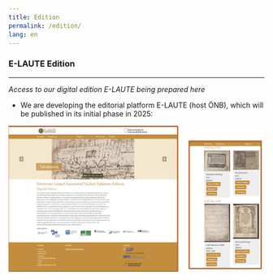 ```yaml
---
title: Edition
permalink: /edition/
lang: en
---
```


### E-LAUTE Edition
___
_Access to our digital edition E-LAUTE being prepared here_
- We are developing the editorial platform E-LAUTE (host ÖNB), which will be published in its initial phase in 2025:  
<img class="left" src="/assets/img/Ed_platform_001.png"/>

